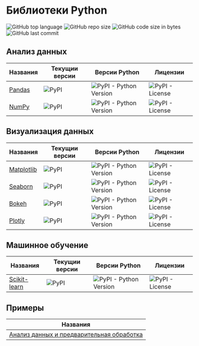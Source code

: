 # Библиотеки Python

![GitHub top language](https://img.shields.io/github/languages/top/DmitryRyumin/python_libs)
![GitHub repo size](https://img.shields.io/github/repo-size/DmitryRyumin/python_libs)
![GitHub code size in bytes](https://img.shields.io/github/languages/code-size/DmitryRyumin/python_libs)
![GitHub last commit](https://img.shields.io/github/last-commit/DmitryRyumin/python_libs)

## Анализ данных

| Названия | Текущии версии | Версии Python | Лицензии |
| -------- | -------------- | ------------- | -------- |
| [Pandas](https://github.com/DmitryRyumin/python_libs/tree/master/data_analysis/pandas) | ![PyPI](https://img.shields.io/pypi/v/pandas)  | ![PyPI - Python Version](https://img.shields.io/pypi/pyversions/pandas) | ![PyPI - License](https://img.shields.io/pypi/l/pandas) |
| [NumPy](https://github.com/DmitryRyumin/python_libs/tree/master/data_analysis/numpy) | ![PyPI](https://img.shields.io/pypi/v/numpy)  | ![PyPI - Python Version](https://img.shields.io/pypi/pyversions/numpy) | ![PyPI - License](https://img.shields.io/pypi/l/numpy) |

## Визуализация данных

| Названия | Текущии версии | Версии Python | Лицензии |
| -------- | -------------- | ------------- | -------- |
| [Matplotlib](https://github.com/DmitryRyumin/python_libs/tree/master/data_visualization/matplotlib) | ![PyPI](https://img.shields.io/pypi/v/matplotlib)  | ![PyPI - Python Version](https://img.shields.io/pypi/pyversions/matplotlib) | ![PyPI - License](https://img.shields.io/pypi/l/matplotlib) |
| [Seaborn](https://github.com/DmitryRyumin/python_libs/tree/master/data_visualization/seaborn) | ![PyPI](https://img.shields.io/pypi/v/seaborn)  | ![PyPI - Python Version](https://img.shields.io/pypi/pyversions/seaborn) | ![PyPI - License](https://img.shields.io/pypi/l/seaborn) |
| [Bokeh](https://github.com/DmitryRyumin/python_libs/tree/master/data_visualization/bokeh) | ![PyPI](https://img.shields.io/pypi/v/bokeh)  | ![PyPI - Python Version](https://img.shields.io/pypi/pyversions/bokeh) | ![PyPI - License](https://img.shields.io/pypi/l/bokeh) |
| [Plotly](https://github.com/DmitryRyumin/python_libs/tree/master/data_visualization/plotly) | ![PyPI](https://img.shields.io/pypi/v/plotly)  | ![PyPI - Python Version](https://img.shields.io/pypi/pyversions/plotly) | ![PyPI - License](https://img.shields.io/pypi/l/plotly) |

## Машинное обучение

| Названия | Текущии версии | Версии Python | Лицензии |
| -------- | -------------- | ------------- | -------- |
| [Scikit-learn](https://github.com/DmitryRyumin/python_libs/tree/master/ml/scikit-learn) | ![PyPI](https://img.shields.io/pypi/v/scikit-learn)  | ![PyPI - Python Version](https://img.shields.io/pypi/pyversions/scikit-learn) | ![PyPI - License](https://img.shields.io/pypi/l/scikit-learn) |

## Примеры

| Названия |
| -------- |
| [Анализ данных и предварительная обработка](https://github.com/DmitryRyumin/python_libs/blob/master/samples/exploratory_data_analysis_and_preprocessing.ipynb) |